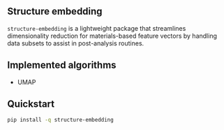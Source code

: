 ## Structure embedding

`structure-embedding` is a lightweight package that streamlines dimensionality 
reduction for materials-based feature vectors by handling data subsets to assist
in post-analysis routines.

## Implemented algorithms
- UMAP

## Quickstart

```bash
pip install -q structure-embedding
```